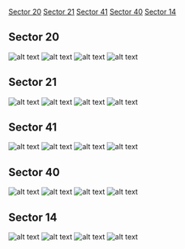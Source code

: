 [Sector 20](#sector20)
[Sector 21](#sector21)
[Sector 41](#sector41)
[Sector 40](#sector40)
[Sector 14](#sector14)

<a name = "sector20"></a>
## Sector 20
![alt text](/tt/KELT-24_Sector_20/KELT-24_Sector_20_a_TimeSeries.png)
![alt text](/tt/KELT-24_Sector_20/KELT-24_Sector_20_b_FoldedLightCurve.png)
![alt text](/tt/KELT-24_Sector_20/KELT-24_Sector_20_b_IndividualTransitsWithFit.png)
![alt text](/tt/KELT-24_Sector_20/KELT-24_Sector_20_c_TimingResiduals.png)

<a name = "sector21"></a>
## Sector 21
![alt text](/tt/KELT-24_Sector_21/KELT-24_Sector_21_a_TimeSeries.png)
![alt text](/tt/KELT-24_Sector_21/KELT-24_Sector_21_b_FoldedLightCurve.png)
![alt text](/tt/KELT-24_Sector_21/KELT-24_Sector_21_b_IndividualTransitsWithFit.png)
![alt text](/tt/KELT-24_Sector_21/KELT-24_Sector_21_c_TimingResiduals.png)

<a name = "sector41"></a>
## Sector 41
![alt text](/tt/KELT-24_Sector_41/KELT-24_Sector_41_a_TimeSeries.png)
![alt text](/tt/KELT-24_Sector_41/KELT-24_Sector_41_b_FoldedLightCurve.png)
![alt text](/tt/KELT-24_Sector_41/KELT-24_Sector_41_b_IndividualTransitsWithFit.png)
![alt text](/tt/KELT-24_Sector_41/KELT-24_Sector_41_c_TimingResiduals.png)

<a name = "sector40"></a>
## Sector 40
![alt text](/tt/KELT-24_Sector_40/KELT-24_Sector_40_a_TimeSeries.png)
![alt text](/tt/KELT-24_Sector_40/KELT-24_Sector_40_b_FoldedLightCurve.png)
![alt text](/tt/KELT-24_Sector_40/KELT-24_Sector_40_b_IndividualTransitsWithFit.png)
![alt text](/tt/KELT-24_Sector_40/KELT-24_Sector_40_c_TimingResiduals.png)

<a name = "sector14"></a>
## Sector 14
![alt text](/tt/KELT-24_Sector_14/KELT-24_Sector_14_a_TimeSeries.png)
![alt text](/tt/KELT-24_Sector_14/KELT-24_Sector_14_b_FoldedLightCurve.png)
![alt text](/tt/KELT-24_Sector_14/KELT-24_Sector_14_b_IndividualTransitsWithFit.png)
![alt text](/tt/KELT-24_Sector_14/KELT-24_Sector_14_c_TimingResiduals.png)

